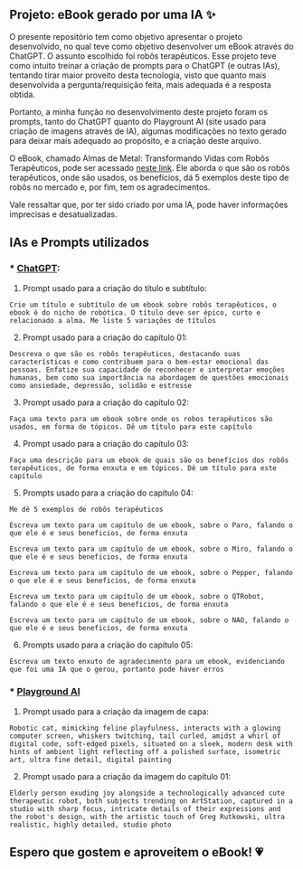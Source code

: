 ## Projeto: eBook gerado por uma IA ✨

O presente repositório tem como objetivo apresentar o projeto desenvolvido, no qual teve como objetivo desenvolver um eBook através do ChatGPT. O assunto escolhido foi robôs terapêuticos.
Esse projeto teve como intuito treinar a criação de prompts para o ChatGPT (e outras IAs), tentando tirar maior proveito desta tecnologia, visto que quanto mais desenvolvida a pergunta/requisição feita, mais adequada é a resposta obtida.

Portanto, a minha função no desenvolvimento deste projeto foram os prompts, tanto do ChatGPT quanto do Playgrount AI (site usado para criação de imagens através de IA), algumas modificações no texto gerado para deixar mais adequado ao propósito, e a criação deste arquivo. 

O eBook, chamado Almas de Metal: Transformando Vidas com Robôs Terapêuticos, pode ser acessado [neste link](https://github.com/Luana-W/eBook_IA/blob/main/Almas_de_Metal.pdf). Ele aborda o que são os robôs terapêuticos, onde são usados, os benefícios, dá 5 exemplos deste tipo de robôs no mercado e, por fim, tem os agradecimentos.

Vale ressaltar que, por ter sido criado por uma IA, pode haver informações imprecisas e desatualizadas.

## IAs e Prompts utilizados

### * [ChatGPT](https://chat.openai.com/):

1. Prompt usado para a criação do título e subtítulo:

```Crie um título e subtítulo de um ebook sobre robôs terapêuticos, o ebook é do nicho de robótica. O título deve ser épico, curto e relacionado a alma. Me liste 5 variações de títulos```

2. Prompt usado para a criação do capítulo 01:

```Descreva o que são os robôs terapêuticos, destacando suas características e como contribuem para o bem-estar emocional das pessoas. Enfatize sua capacidade de reconhecer e interpretar emoções humanas, bem como sua importância na abordagem de questões emocionais como ansiedade, depressão, solidão e estresse```

3. Prompt usado para a criação do capítulo 02:

```Faça uma texto para um ebook sobre onde os robos terapêuticos são usados, em forma de tópicos. Dê um título para este capítulo```

4. Prompt usado para a criação do capítulo 03:

```Faça uma descrição para um ebook de quais são os benefícios dos robõs terapêuticos, de forma enxuta e em tópicos. Dê um título para este capítulo```

5. Prompts usado para a criação do capítulo 04:

```Me dê 5 exemplos de robôs terapêuticos```

```Escreva um texto para um capítulo de um ebook, sobre o Paro, falando o que ele é e seus beneficios, de forma enxuta```

```Escreva um texto para um capítulo de um ebook, sobre o Miro, falando o que ele é e seus beneficios, de forma enxuta```

```Escreva um texto para um capítulo de um ebook, sobre o Pepper, falando o que ele é e seus beneficios, de forma enxuta```

```Escreva um texto para um capítulo de um ebook, sobre o QTRobot, falando o que ele é e seus beneficios, de forma enxuta```

```Escreva um texto para um capítulo de um ebook, sobre o NAO, falando o que ele é e seus beneficios, de forma enxuta```

6. Prompts usado para a criação do capítulo 05:

```Escreva um texto enxuto de agradecimento para um ebook, evidenciando que foi uma IA que o gerou, portanto pode haver erros```

### * [Playground AI](https://playground.com)

1. Prompt usado para a criação da imagem de capa:

```Robotic cat, mimicking feline playfulness, interacts with a glowing computer screen, whiskers twitching, tail curled, amidst a whirl of digital code, soft-edged pixels, situated on a sleek, modern desk with hints of ambient light reflecting off a polished surface, isometric art, ultra fine detail, digital painting```

2. Prompt usado para a criação da imagem do capítulo 01:

```Elderly person exuding joy alongside a technologically advanced cute therapeutic robot, both subjects trending on ArtStation, captured in a studio with sharp focus, intricate details of their expressions and the robot's design, with the artistic touch of Greg Rutkowski, ultra realistic, highly detailed, studio photo```

## Espero que gostem e aproveitem o eBook! &#128151;
